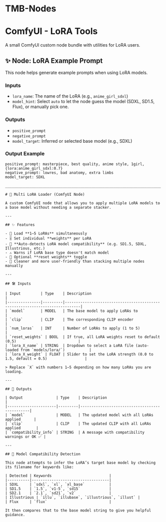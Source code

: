 # TMB-Nodes

# ComfyUI - LoRA Tools

A small ComfyUI custom node bundle with utilities for LoRA users.

## ✨ Node: LoRA Example Prompt

This node helps generate example prompts when using LoRA models.

### Inputs

- `lora_name`: The name of the LoRA (e.g., `anime_girl_sdxl`)
- `model_hint`: Select `auto` to let the node guess the model (SDXL, SD1.5, Flux), or manually pick one.

### Outputs

- `positive_prompt`
- `negative_prompt`
- `model_target`: Inferred or selected base model (e.g., SDXL)

### Output Example

```text
positive_prompt: masterpiece, best quality, anime style, 1girl, {lora:anime_girl_sdxl:0.7}
negative_prompt: lowres, bad anatomy, extra limbs
model_target: SDXL

______________________________________________________________________________________________________________________________

# 🧩 Multi LoRA Loader (ComfyUI Node)

A custom ComfyUI node that allows you to apply multiple LoRA models to a base model without needing a separate stacker.

---

## ✨ Features

- 🔢 Load **1–5 LoRAs** simultaneously
- 🎚 Set individual **weights** per LoRA
- 🧠 **Auto-detects LoRA model compatibility** (e.g. SD1.5, SDXL, Illustrious, etc.)
- ⚠️ Warns if LoRA base type doesn't match model
- 🔁 Optional **reset weights** toggle
- 🧼 Cleaner and more user-friendly than stacking multiple nodes manually

---

## 🛠 Inputs

| Input         | Type    | Description                                                                 |
|---------------|---------|-----------------------------------------------------------------------------|
| `model`       | MODEL   | The base model to apply LoRAs to                                            |
| `clip`        | CLIP    | The corresponding CLIP encoder                                              |
| `num_loras`   | INT     | Number of LoRAs to apply (1 to 5)                                           |
| `reset_weights` | BOOL  | If true, all LoRA weights reset to default (0.5)                            |
| `lora_X_name` | STRING  | Dropdown to select a LoRA file (auto-loaded from `models/lora/`)           |
| `lora_X_weight` | FLOAT | Slider to set the LoRA strength (0.0 to 1.5, default = 0.5)                 |

> Replace `X` with numbers 1–5 depending on how many LoRAs you are loading.

---

## 🔁 Outputs

| Output               | Type    | Description                                   |
|----------------------|---------|-----------------------------------------------|
| `model`              | MODEL   | The updated model with all LoRAs applied      |
| `clip`               | CLIP    | The updated CLIP with all LoRAs applied       |
| `compatibility_info` | STRING  | A message with compatibility warnings or OK ✅ |

---

## 🧠 Model Compatibility Detection

This node attempts to infer the LoRA’s target base model by checking its filename for keywords like:

| Detected | Keywords                          |
|----------|-----------------------------------|
| SDXL     | `sdxl`, `xl`, `xl_base`           |
| SD1.5    | `1.5`, `v1-5`, `sd15`             |
| SD2.1    | `2.1`, `sd21`, `v2`               |
| Illustrious | `illu`, `illubase`, `illustrious`, `illust` |
| Flux     | `flux`                            |

It then compares that to the base model string to give you helpful guidance.

